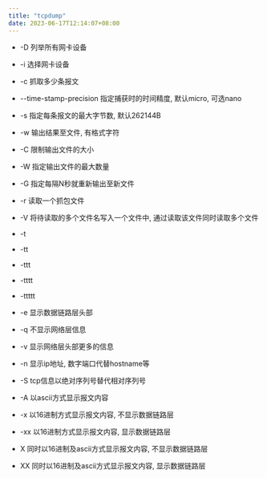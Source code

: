 ```yaml
---
title: "tcpdump"
date: 2023-06-17T12:14:07+08:00
---
```


- -D 列举所有网卡设备
- -i 选择网卡设备
- -c 抓取多少条报文
- --time-stamp-precision 指定捕获时的时间精度, 默认micro, 可选nano
- -s 指定每条报文的最大字节数, 默认262144B

- -w 输出结果至文件, 有格式字符
- -C 限制输出文件的大小
- -W 指定输出文件的最大数量
- -G 指定每隔N秒就重新输出至新文件
- -r 读取一个抓包文件
- -V 将待读取的多个文件名写入一个文件中, 通过读取该文件同时读取多个文件

- -t
- -tt
- -ttt
- -tttt
- -ttttt

- -e 显示数据链路层头部
- -q 不显示网络层信息
- -v 显示网络层头部更多的信息
- -n 显示ip地址, 数字端口代替hostname等
- -S tcp信息以绝对序列号替代相对序列号
- -A 以ascii方式显示报文内容
- -x 以16进制方式显示报文内容, 不显示数据链路层
- -xx 以16进制方式显示报文内容, 显示数据链路层
- X 同时以16进制及ascii方式显示报文内容, 不显示数据链路层
- XX 同时以16进制及ascii方式显示报文内容, 显示数据链路层

